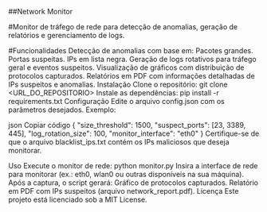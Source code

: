 ##Network Monitor

#Monitor de tráfego de rede para detecção de anomalias, geração de relatórios e gerenciamento de logs.

#Funcionalidades
Detecção de anomalias com base em:
Pacotes grandes.
Portas suspeitas.
IPs em lista negra.
Geração de logs rotativos para tráfego geral e eventos suspeitos.
Visualização de gráficos com distribuição de protocolos capturados.
Relatórios em PDF com informações detalhadas de IPs suspeitos e anomalias.
Instalação
Clone o repositório: git clone <URL_DO_REPOSITORIO>
Instale as dependências: pip install -r requirements.txt
Configuração
Edite o arquivo config.json com os parâmetros desejados. Exemplo:

json
Copiar código
{
    "size_threshold": 1500,
    "suspect_ports": [23, 3389, 445],
    "log_rotation_size": 100,
    "monitor_interface": "eth0"
}
Certifique-se de que o arquivo blacklist_ips.txt contém os IPs maliciosos que deseja monitorar.

Uso
Execute o monitor de rede: python monitor.py
Insira a interface de rede para monitorar (ex.: eth0, wlan0 ou outras disponíveis na sua máquina).
Após a captura, o script gerará:
Gráfico de protocolos capturados.
Relatório em PDF com IPs suspeitos (arquivo network_report.pdf).
Licença
Este projeto está licenciado sob a MIT License.

